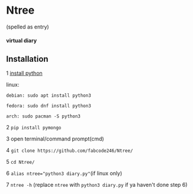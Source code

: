 # Ntree
(spelled as entry)
#### virtual diary

## Installation
1 [install python](https://python.org/)

  linux:

    debian: sudo apt install python3

    fedora: sudo dnf install python3

    arch: sudo pacman -S python3

2 `pip install pymongo`

3 open terminal/command prompt(cmd)

4 `git clone https://github.com/fabcode246/Ntree/`

5 `cd Ntree/`

6 `alias ntree="python3 diary.py"`(if linux only)

7 `ntree -h` (replace `ntree` with `python3 diary.py` if ya haven't done step 6)

